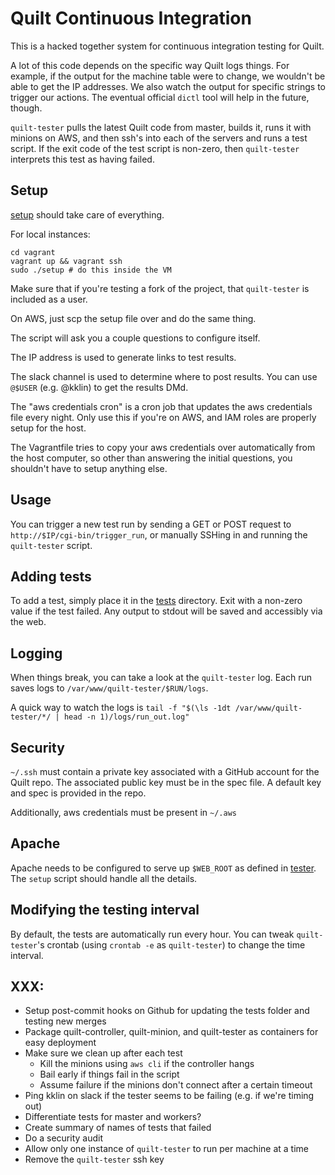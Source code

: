 # Quilt Continuous Integration

This is a hacked together system for continuous integration testing for Quilt.

A lot of this code depends on the specific way Quilt logs things. For example,
if the output for the machine table were to change, we wouldn't be able to
get the IP addresses. We also watch the output for specific strings to trigger
our actions. The eventual official `dictl` tool will help in the future, though.

`quilt-tester` pulls the latest Quilt code from master, builds it, runs it with
minions on AWS, and then ssh's into each of the servers and runs a test script.
If the exit code of the test script is non-zero, then `quilt-tester` interprets
this test as having failed.

## Setup
[setup](vagrant/setup) should take care of everything.

For local instances:
```
cd vagrant
vagrant up && vagrant ssh
sudo ./setup # do this inside the VM
```

Make sure that if you're testing a fork of the project, that `quilt-tester` is included
as a user.

On AWS, just scp the setup file over and do the same thing.

The script will ask you a couple questions to configure itself.

The IP address is used to generate links to test results.

The slack channel is used to determine where to post results. You can
use `@$USER` (e.g. @kklin) to get the results DMd.

The "aws credentials cron" is a cron job that updates the aws credentials file
every night. Only use this if you're on AWS, and IAM roles are properly setup for the host.

The Vagrantfile tries to copy your aws credentials over automatically from the host computer,
so other than answering the initial questions, you shouldn't have to setup anything else.

## Usage
You can trigger a new test run by sending a GET or POST request to `http://$IP/cgi-bin/trigger_run`,
or manually SSHing in and running the `quilt-tester` script.

## Adding tests
To add a test, simply place it in the [tests](tests) directory. Exit with a
non-zero value if the test failed. Any output to stdout will be saved and
accessibly via the web.

## Logging
When things break, you can take a look at the `quilt-tester` log. Each run saves logs to
`/var/www/quilt-tester/$RUN/logs`.

A quick way to watch the logs is `tail -f "$(\ls -1dt /var/www/quilt-tester/*/ | head -n 1)/logs/run_out.log"`

## Security
`~/.ssh` must contain a private key associated with a GitHub account for the
Quilt repo. The associated public key must be in the spec file. A default key
and spec is provided in the repo.

Additionally, aws credentials must be present in `~/.aws`

## Apache
Apache needs to be configured to serve up `$WEB_ROOT` as defined in [tester](bin/tester).
The `setup` script should handle all the details.

## Modifying the testing interval
By default, the tests are automatically run every hour. You can tweak `quilt-tester`'s crontab
(using `crontab -e` as `quilt-tester`) to change the time interval.

## XXX:
- Setup post-commit hooks on Github for updating the tests folder and testing new merges
- Package quilt-controller, quilt-minion, and quilt-tester as containers for easy deployment
- Make sure we clean up after each test
    - Kill the minions using `aws cli` if the controller hangs
    - Bail early if things fail in the script
    - Assume failure if the minions don't connect after a certain timeout
- Ping kklin on slack if the tester seems to be failing (e.g. if we're timing out)
- Differentiate tests for master and workers?
- Create summary of names of tests that failed
- Do a security audit
- Allow only one instance of `quilt-tester` to run per machine at a time
- Remove the `quilt-tester` ssh key
